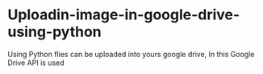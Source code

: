 # Uploadin-image-in-google-drive-using-python
Using Python flies can be uploaded into yours google drive,
In this Google Drive API is used

